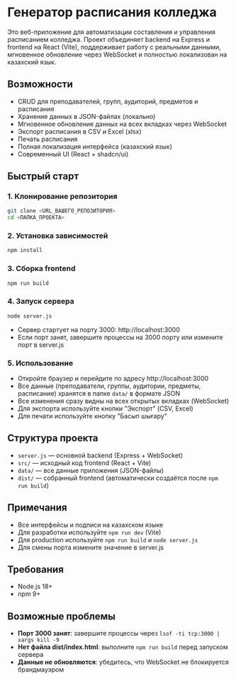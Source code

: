 # Генератор расписания колледжа

Это веб-приложение для автоматизации составления и управления расписанием колледжа. Проект объединяет backend на Express и frontend на React (Vite), поддерживает работу с реальными данными, мгновенное обновление через WebSocket и полностью локализован на казахский язык.

## Возможности
- CRUD для преподавателей, групп, аудиторий, предметов и расписания
- Хранение данных в JSON-файлах (локально)
- Мгновенное обновление данных на всех вкладках через WebSocket
- Экспорт расписания в CSV и Excel (xlsx)
- Печать расписания
- Полная локализация интерфейса (казахский язык)
- Современный UI (React + shadcn/ui)

## Быстрый старт

### 1. Клонирование репозитория
```bash
git clone <URL_ВАШЕГО_РЕПОЗИТОРИЯ>
cd <ПАПКА_ПРОЕКТА>
```

### 2. Установка зависимостей
```bash
npm install
```

### 3. Сборка frontend
```bash
npm run build
```

### 4. Запуск сервера
```bash
node server.js
```

- Сервер стартует на порту 3000: http://localhost:3000
- Если порт занят, завершите процессы на 3000 порту или измените порт в server.js

### 5. Использование
- Откройте браузер и перейдите по адресу http://localhost:3000
- Все данные (преподаватели, группы, аудитории, предметы, расписание) хранятся в папке `data/` в формате JSON
- Все изменения сразу видны на всех открытых вкладках (WebSocket)
- Для экспорта используйте кнопки "Экспорт" (CSV, Excel)
- Для печати используйте кнопку "Басып шығару"

## Структура проекта
- `server.js` — основной backend (Express + WebSocket)
- `src/` — исходный код frontend (React + Vite)
- `data/` — все данные приложения (JSON-файлы)
- `dist/` — собранный frontend (автоматически создаётся после `npm run build`)

## Примечания
- Все интерфейсы и подписи на казахском языке
- Для разработки используйте `npm run dev` (Vite)
- Для production используйте `npm run build` и `node server.js`
- Для смены порта измените значение в server.js

## Требования
- Node.js 18+
- npm 9+

## Возможные проблемы
- **Порт 3000 занят**: завершите процессы через `lsof -ti tcp:3000 | xargs kill -9`
- **Нет файла dist/index.html**: выполните `npm run build` перед запуском сервера
- **Данные не обновляются**: убедитесь, что WebSocket не блокируется брандмауэром


